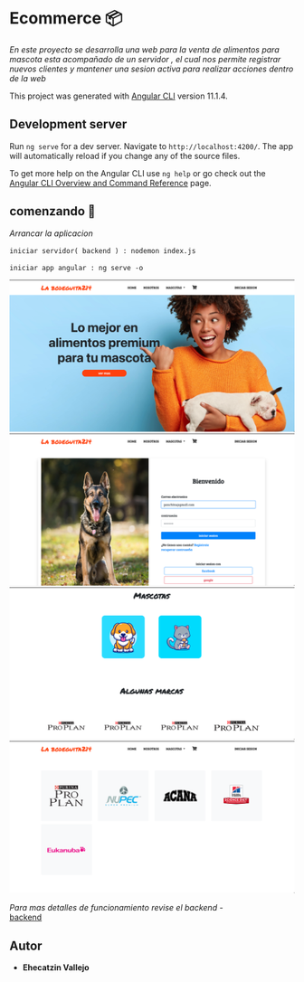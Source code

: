# Ecommerce 📦
_En este proyecto se desarrolla una web para la venta de alimentos para mascota esta acompañado de un servidor , el cual nos permite registrar nuevos clientes y mantener una sesion activa para realizar acciones dentro de la web_

This project was generated with [Angular CLI](https://github.com/angular/angular-cli) version 11.1.4.

## Development server

Run `ng serve` for a dev server. Navigate to `http://localhost:4200/`. The app will automatically reload if you change any of the source files.

To get more help on the Angular CLI use `ng help` or go check out the [Angular CLI Overview and Command Reference](https://angular.io/cli) page.

## comenzando 🚀
_Arrancar la aplicacion_
```
iniciar servidor( backend ) : nodemon index.js
```
```
iniciar app angular : ng serve -o
```


![Screenshot](./screens/1.png)
![Screenshot](./screens/2.png)
![Screenshot](./screens/3.png)
![Screenshot](./screens/4.png)

_Para mas detalles de funcionamiento revise el backend -_  
[backend](https://github.com/catzin/server-ecommerce/tree/318ddb9e902875481f69ee59290d8c4ac4d3d62e)

## Autor
* **Ehecatzin Vallejo** 
